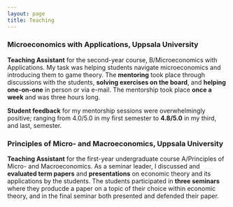 ```yaml
---
layout: page
title: Teaching
---
```


### Microeconomics with Applications, Uppsala University
__Teaching Assistant__ for the second-year course, B/Microeconomics with Applications. My task was helping students navigate microeconomics and introducing them to game theory. The __mentoring__ took place through discussions with the students, __solving exercises on the board__, and __helping one-on-one__ in person or via e-mail. The mentorship took place __once a week__ and was three hours long.

__Student feedback__ for my mentorship sessions were overwhelmingly positive; ranging from 4.0/5.0 in my first semester to __4.8/5.0__ in my third, and last, semester.

### Principles of Micro- and Macroeconomics, Uppsala University
__Teaching Assistant__ for the first-year undergraduate course A/Principles of Micro- and Macroeconomics. As a seminar leader, I discussed and __evaluated term papers__ and __presentations__ on economic theory and its applications by the students. The students participated in __three seminars__ where they producde a paper on a topic of their choice within economic theory, and in the final seminar both presented and defended their paper.
